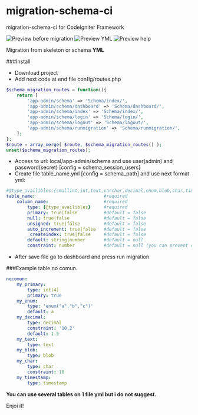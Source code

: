 # migration-schema-ci
migration-schema-ci for CodeIgniter Framework

![Preview before migration](https://raw.githubusercontent.com/yonineitor/migration-schema-ci/master/img_02.png)
![Preview YML](https://raw.githubusercontent.com/yonineitor/migration-schema-ci/master/img_01.png)
![Preview help](https://raw.githubusercontent.com/yonineitor/migration-schema-ci/master/img_03.png)

Migration from skeleton or schema **YML**

###Install
+ Download project
+ Add next code at end file config/routes.php
```php
$schema_migration_routes = function(){
	return [
		'app-admin/schema' => 'Schema/index/',
		'app-admin/schema/dashboard' => 'Schema/dashboard/',
		'app-admin/schema/index' => 'Schema/index/',
		'app-admin/schema/login' => 'Schema/login/',
		'app-admin/schema/logout' => 'Schema/logout/',
		'app-admin/schema/runmigration' => 'Schema/runmigration/',
	];
};
$route = array_merge( $route, $schema_migration_routes() );
unset($schema_migration_routes);
```
+ Access to url: local/app-admin/schema and use user(admin) and password(secret) [config = schema_session_users]
+ Create file table_name.yml [config = schema_path] and use next format yml:
```yml
#@type_availibles:{smallint,int,text,varchar,decimal,enum,blob,char,timestamp, datetime }
table_name:                          #required
  	column_name:                     #required
	    type: {@type_availibles}     #required
	    primary: true|false          #default = false
	    null: true|false             #default = false
	    unsigned: true|false         #default = false
	    auto_increment: true|false   #default = false
	    _createindex: true|false     #default = false
	    default: string|number       #default = null
	    constraint: number           #default = null (you can prevent constraint if use type = varchar(100) )

```
+ After save file go to dashboard and press run migration

###Example table no comun.
```yml
nocomun:
	my_primary:
		type: int(4)
		primary: true
	my_enum:
		type: 'enum("a","b","c")'
		default: a
	my_decimal:
		type: decimal
		constraint: '10,2'
		default: 1.5
	my_text:
		type: text
	my_blob:
		type: blob
	my_char:
		type: char
		constraint: 10
	my_timestamp:
		type: timestamp
```

__You can use several tables on 1 file yml but i do not suggest.__

Enjoi it!
